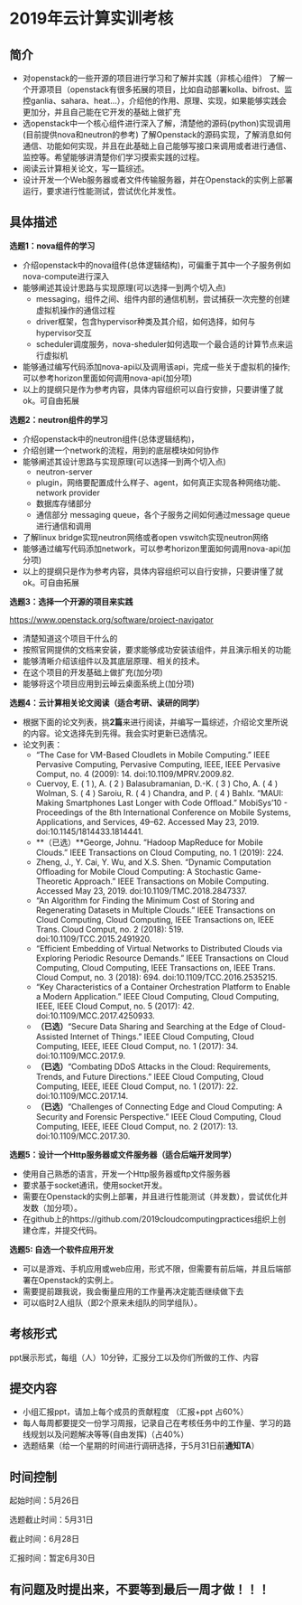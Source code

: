 # 2019年云计算实训考核

## 简介

- 对openstack的一些开源的项目进行学习和了解并实践（非核心组件）
  了解一个开源项目（openstack有很多拓展的项目，比如自动部署kolla、bifrost、监控ganlia、sahara、heat…），介绍他的作用、原理、实现，如果能够实践会更加分，并且自己能在它开发的基础上做扩充
- 选openstack中一个核心组件进行深入了解，清楚他的源码(python)实现调用(目前提供nova和neutron的参考)
  了解Openstack的源码实现，了解消息如何通信、功能如何实现，并且在此基础上自己能够写接口来调用或者进行通信、监控等。希望能够讲清楚你们学习摸索实践的过程。
- 阅读云计算相关论文，写一篇综述。
- 设计开发一个Web服务器或者文件传输服务器，并在Openstack的实例上部署运行，要求进行性能测试，尝试优化并发性。

## 具体描述

**选题1：nova组件的学习**

- 介绍openstack中的nova组件(总体逻辑结构)，可偏重于其中一个子服务例如nova-compute进行深入
- 能够阐述其设计思路与实现原理(可以选择一到两个切入点)
  - messaging，组件之间、组件内部的通信机制，尝试捕获一次完整的创建虚拟机操作的通信过程
  - driver框架，包含hypervisor种类及其介绍，如何选择，如何与hypervisor交互
  - scheduler调度服务，nova-sheduler如何选取一个最合适的计算节点来运行虚拟机
- 能够通过编写代码添加nova-api以及调用该api，完成一些关于虚拟机的操作;可以参考horizon里面如何调用nova-api(加分项)
- 以上的提纲只是作为参考内容，具体内容组织可以自行安排，只要讲懂了就ok。可自由拓展

**选题2：neutron组件的学习**

- 介绍openstack中的neutron组件(总体逻辑结构)，
- 介绍创建一个network的流程，用到的底层模块如何协作
- 能够阐述其设计思路与实现原理(可以选择一到两个切入点)
  - neutron-server
  - plugin，网络要配置成什么样子、agent，如何真正实现各种网络功能、network provider
  - 数据库存储部分
  - 通信部分 messaging queue，各个子服务之间如何通过message queue进行通信和调用
- 了解linux bridge实现neutron网络或者open vswitch实现neutron网络
- 能够通过编写代码添加network，可以参考horizon里面如何调用nova-api(加分项)
- 以上的提纲只是作为参考内容，具体内容组织可以自行安排，只要讲懂了就ok。可自由拓展

**选题3：选择一个开源的项目来实践**

https://www.openstack.org/software/project-navigator

- 清楚知道这个项目干什么的 
- 按照官网提供的文档来安装，要求能够成功安装该组件，并且演示相关的功能
- 能够清晰介绍该组件以及其底层原理、相关的技术。
- 在这个项目的开发基础上做扩充(加分项)
- 能够将这个项目应用到云晫云桌面系统上(加分项)

**选题4：云计算相关论文阅读（适合考研、读研的同学）**

- 根据下面的论文列表，挑**2篇**来进行阅读，并编写一篇综述，介绍论文里所说的内容。论文选择先到先得。我会实时更新已选情况。
- 论文列表：
  - “The Case for VM-Based Cloudlets in Mobile Computing.” IEEE Pervasive Computing, Pervasive Computing, IEEE, IEEE Pervasive Comput, no. 4 (2009): 14. doi:10.1109/MPRV.2009.82.
  - Cuervoy, E. ( 1 ), A. ( 2 ) Balasubramanian, D.-K. ( 3 ) Cho, A. ( 4 ) Wolman, S. ( 4 ) Saroiu, R. ( 4 ) Chandra, and P. ( 4 ) Bahlx. “MAUI: Making Smartphones Last Longer with Code Offload.” MobiSys’10 - Proceedings of the 8th International Conference on Mobile Systems, Applications, and Services, 49–62. Accessed May 23, 2019. doi:10.1145/1814433.1814441.
  - **（已选）**George, Johnu. “Hadoop MapReduce for Mobile Clouds.” IEEE Transactions on Cloud Computing, no. 1 (2019): 224.
  - Zheng, J., Y. Cai, Y. Wu, and X.S. Shen. “Dynamic Computation Offloading for Mobile Cloud Computing: A Stochastic Game-Theoretic Approach.” IEEE Transactions on Mobile Computing. Accessed May 23, 2019. doi:10.1109/TMC.2018.2847337.
  - “An Algorithm for Finding the Minimum Cost of Storing and Regenerating Datasets in Multiple Clouds.” IEEE Transactions on Cloud Computing, Cloud Computing, IEEE Transactions on, IEEE Trans. Cloud Comput, no. 2 (2018): 519. doi:10.1109/TCC.2015.2491920.
  - “Efficient Embedding of Virtual Networks to Distributed Clouds via Exploring Periodic Resource Demands.” IEEE Transactions on Cloud Computing, Cloud Computing, IEEE Transactions on, IEEE Trans. Cloud Comput, no. 3 (2018): 694. doi:10.1109/TCC.2016.2535215.
  - “Key Characteristics of a Container Orchestration Platform to Enable a Modern Application.” IEEE Cloud Computing, Cloud Computing, IEEE, IEEE Cloud Comput, no. 5 (2017): 42. doi:10.1109/MCC.2017.4250933.
  - **（已选）**“Secure Data Sharing and Searching at the Edge of Cloud-Assisted Internet of Things.” IEEE Cloud Computing, Cloud Computing, IEEE, IEEE Cloud Comput, no. 1 (2017): 34. doi:10.1109/MCC.2017.9.
  - **（已选）**“Combating DDoS Attacks in the Cloud: Requirements, Trends, and Future Directions.” IEEE Cloud Computing, Cloud Computing, IEEE, IEEE Cloud Comput, no. 1 (2017): 22. doi:10.1109/MCC.2017.14.
  - **（已选）**“Challenges of Connecting Edge and Cloud Computing: A Security and Forensic Perspective.” IEEE Cloud Computing, Cloud Computing, IEEE, IEEE Cloud Comput, no. 2 (2017): 13. doi:10.1109/MCC.2017.30.

**选题5：设计一个Http服务器或文件服务器（适合后端开发同学）**

* 使用自己熟悉的语言，开发一个Http服务器或ftp文件服务器
* 要求基于socket通讯，使用socket开发。
* 需要在Openstack的实例上部署，并且进行性能测试（并发数），尝试优化并发数（加分项）。
* 在github上的https://github.com/2019cloudcomputingpractices组织上创建仓库，并提交代码。

**选题5: 自选一个软件应用开发**

- 可以是游戏、手机应用或web应用，形式不限，但需要有前后端，并且后端部署在Openstack的实例上。
- 需要提前跟我说，我会衡量应用的工作量再决定能否继续做下去
- 可以临时2人组队（即2个原来未组队的同学组队）。

## 考核形式

ppt展示形式，每组（人）10分钟，汇报分工以及你们所做的工作、内容

## 提交内容

- 小组汇报ppt，请加上每个成员的贡献程度 （汇报+ppt 占60%）
- 每人每周都要提交一份学习周报，记录自己在考核任务中的工作量、学习的路线规划以及问题解决等等(自由发挥)（占40%）
- 选题结果（给一个星期的时间进行调研选择，于5月31日前**通知TA**）

## 时间控制

起始时间：5月26日

选题截止时间：5月31日

截止时间：6月28日

汇报时间：暂定6月30日

## 有问题及时提出来，不要等到最后一周才做！！！